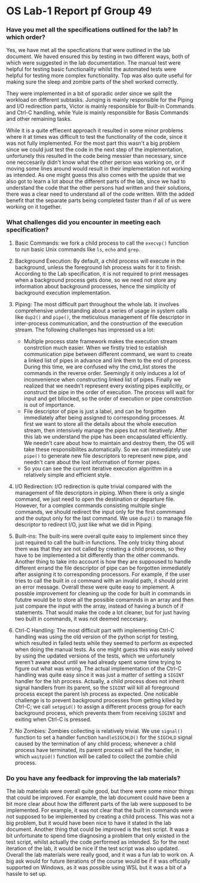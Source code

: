# OS Lab-1 Report pf Group 49

### Have you met all the specifications outlined for the lab? In which order?
Yes, we have met all the specfications that were outlined in the lab document. We haved ensured this by testing in two different ways, both of which were suggested in the lab documentation. The manual test were helpful for testing basic functionality whilst the automated tests were helpful for testing more complex functionality. Top was also quite useful for making sure the sleep and zombie parts of the shell worked correctly.

They were implemented in a bit of sporadic order since we split the workload on different subtasks. Junqing is mainly responsible for the Piping and I/O redirection parts, Victor is mainly responsible for Built-in Commands and Ctrl-C handling, while Yule is mainly responsible for Basis Commands and other remaining tasks. 

While it is a quite effiecent approach it resulted in some minor problems where it at times was difficult to test the functionality of the code, since it was not fully implemented. For the most part this wasn't a big problem since we could just test the code in the next step of the implementation, unfortunely this resulted in the code being messier than necessary, since one neccesarily didn't know what the other person was working on, or if moving some lines around would result in their implementation not working as intended. As one might guess this also comes with the upside that we also got to learn a lot about the different parts of the lab, since we had to understand the code that the other persons had written and their solutions, there was a clear need to understand all of the code written. With the added benefit that the separate parts being completed faster than if all of us were working on it together. 

### What challenges did you encounter in meeting each specification?

1. Basic Commands: we fork a child process to call the `execvp()` function to run basic Unix commands like `ls`, `echo` and `grep`.

2. Background Execution: By default, a child process will execute in the background, unless the foreground lsh process waits for it to finish. According to the Lab specification, it is not required to print messages when a background process gets done, so we need not store any information about background processes, hence the simplicity of background execution implementation.

3. Piping: The most difficult part throughout the whole lab. It involves comprehensive understanding about a series of usage in system calls like `dup2()` and `pipe()`, the meticulous management of file descriptor in inter-process communication, and the construction of the execution stream. The following challenges has impressed us a lot:
    - Multiple process state framework makes the execution stream constrction much easier. When we firstly tried to establish communication pipe between different command, we want to create a linked list of pipes in advance and link them to the end of process. During this time, we are confused why the cmd_list stores the commands in the reverse order. Seemingly it only induces a lot of inconvenience when constructing linked list of pipes. Finally we realized that we needn't represent every existing pipes explicitly, or construct the pipe in the order of execution. The process will wait for input and get bllocked, so the order of execution or pipe constrction is out of importance. 
    - File descriptor of pipe is just a label, and can be forgotten immediately after being assigned to corresponding processes. At first we want to store all the details about the whole execution stream, then intensively manage the pipes but not iteratively. After this lab we understand the pipe has been encapsulated efficiently. We needn't care about how to maintain and destroy them, the OS will take these responsibilites automatically. So we can immediately use `pipe()` to generate new file descriptors to represent new pipe, and needn't care about the lost information of former pipes.
    - So you can see the current iterative execution algorithm in a relatively simple and efficient style.

4. I/O Redirection: I/O redirection is quite trivial compared with the management of file descriptors in piping. When there is only a single command, we just need to open the destination or departure file. However, for a complex commands consisting multiple single commands, we should redirect the input only for the first commmand and the output only for the last command. We use `dup2()` to manage file descriptor to redirect I/O, just like what we did in Piping.

5. Built-ins: The built-ins were overall quite easy to implement since they just required to call the built-in functions. The only tricky thing about them was that they are not called by creating a child process, so they have to be implemented a bit differently than the other commands. Another thing to take into account is how they are suppoused to handle different errand the file descriptor of pipe can be forgotten immediately after assigning it to corresponding processors. For example, if the user tries to call the built in `cd` command with an invalid path, it should print an error message. Overall these were quite easy to implement. A possble improvement for cleaning up the code for built in commands in fututre would be to store all the possible comamnds in an array and then just compare the input with the array, instead of having a bunch of if statements. That would make the code a lot cleaner, but for just having two built in commands, it was not deemed neccesary.

6. Ctrl-C Handling: The most difficult part with implementing Ctrl-C handling was using the old version of the python script for testing, which resulted in failed tests while they seemed to perform as expected when doing the manual tests. As one might guess this was easily solved by using the updated versions of the tests, which we unfortunely weren't aware about until we had already spent some time trying to figure out what was wrong. The actual implementation of the Ctrl-C handling was quite easy since it was just a matter of setting a `SIGINT` handler for the lsh process. Actually, a child process does not inherit signal handlers from its parent, so the `SIGINT` will kill all foreground process except the parent lsh process as expected. One noticable challenge is to prevent background processes from getting killed by Ctrl-C; we call `setpgid()` to assign a different process group for each background process, which prevents them from receiving `SIGINT` and exiting when Ctrl-C is pressed.

7. No Zombies: Zombies collecting is relatively trivial. We use `signal()` function to set a handler function `handleSIGCHLD()` for the `SIGCHLD` signal caused by the termination of any child process; whenever a child process have terminated, its parent process will call the handler, in which `waitpid()` function will be called to collect the zombie child process.


### Do you have any feedback for improving the lab materials?
The lab materials were overall quite good, but there were some minor things that could be improved. For example, the lab document could have been a bit more clear about how the different parts of the lab were supposed to be implemented. For example, it was not clear that the built in commands were not supposed to be implemented by creating a child process. This was not a big problem, but it would have been nice to have it stated in the lab document. Another thing that could be improved is the test script. It was a bit unfortunate to spend time diagnosing a problem that only existed in the test script, whilst actually the code performed as intended. So for the next iteration of the lab, it would be nice if the test script was also updated. Overall the lab materials were really good, and it was a fun lab to work on. A big ask would for future iterations of the course would be if it was officially supported on Windows, as it was possible using WSL but it was a bit of a hassle to set up.